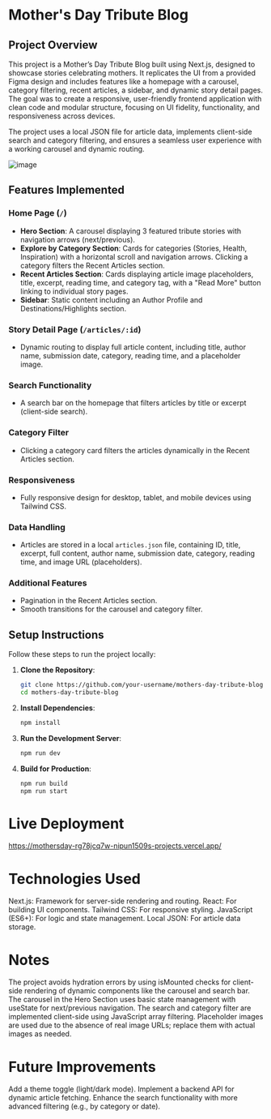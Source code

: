 # Mother's Day Tribute Blog

## Project Overview

This project is a Mother’s Day Tribute Blog built using Next.js, designed to showcase stories celebrating mothers. It replicates the UI from a provided Figma design and includes features like a homepage with a carousel, category filtering, recent articles, a sidebar, and dynamic story detail pages. The goal was to create a responsive, user-friendly frontend application with clean code and modular structure, focusing on UI fidelity, functionality, and responsiveness across devices.

The project uses a local JSON file for article data, implements client-side search and category filtering, and ensures a seamless user experience with a working carousel and dynamic routing.

![image](https://github.com/user-attachments/assets/bd57301c-4291-4ca7-854c-0f6ec0dec2f0)


## Features Implemented

### Home Page (`/`)

- **Hero Section**: A carousel displaying 3 featured tribute stories with navigation arrows (next/previous).
- **Explore by Category Section**: Cards for categories (Stories, Health, Inspiration) with a horizontal scroll and navigation arrows. Clicking a category filters the Recent Articles section.
- **Recent Articles Section**: Cards displaying article image placeholders, title, excerpt, reading time, and category tag, with a "Read More" button linking to individual story pages.
- **Sidebar**: Static content including an Author Profile and Destinations/Highlights section.

### Story Detail Page (`/articles/:id`)

- Dynamic routing to display full article content, including title, author name, submission date, category, reading time, and a placeholder image.

### Search Functionality

- A search bar on the homepage that filters articles by title or excerpt (client-side search).

### Category Filter

- Clicking a category card filters the articles dynamically in the Recent Articles section.

### Responsiveness

- Fully responsive design for desktop, tablet, and mobile devices using Tailwind CSS.

### Data Handling

- Articles are stored in a local `articles.json` file, containing ID, title, excerpt, full content, author name, submission date, category, reading time, and image URL (placeholders).

### Additional Features

- Pagination in the Recent Articles section.
- Smooth transitions for the carousel and category filter.

## Setup Instructions

Follow these steps to run the project locally:

1. **Clone the Repository**:
   ```bash
   git clone https://github.com/your-username/mothers-day-tribute-blog.git
   cd mothers-day-tribute-blog

2. **Install Dependencies**:
   ```bash
   npm install

3. **Run the Development Server**:
   ```bash
   npm run dev

4. **Build for Production**:
   ```bash
   npm run build
   npm run start
   

# Live Deployment

https://mothersday-rg78jcq7w-nipun1509s-projects.vercel.app/

# Technologies Used

Next.js: Framework for server-side rendering and routing.
React: For building UI components.
Tailwind CSS: For responsive styling.
JavaScript (ES6+): For logic and state management.
Local JSON: For article data storage.

# Notes

The project avoids hydration errors by using isMounted checks for client-side rendering of dynamic components like the carousel and search bar.
The carousel in the Hero Section uses basic state management with useState for next/previous navigation.
The search and category filter are implemented client-side using JavaScript array filtering.
Placeholder images are used due to the absence of real image URLs; replace them with actual images as needed.

# Future Improvements

Add a theme toggle (light/dark mode).
Implement a backend API for dynamic article fetching.
Enhance the search functionality with more advanced filtering (e.g., by category or date).

